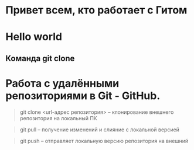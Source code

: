 # Привет всем, кто работает с Гитом

# Hello world

## Команда git clone

# Работа с удалёнными репозиториями в Git - GitHub.

> git clone <url-адрес репозитория> – клонирование внешнего репозитория на локальный ПК

> git pull – получение изменений и слияние с локальной версией

> git push – отправляет локальную версию репозитория на внешний
